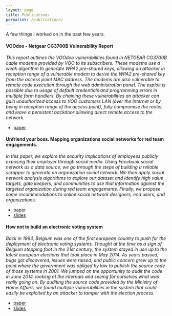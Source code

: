 ```yaml
---
layout: page
title: Publications
permalink: /publications/
---
```


A few things I worked on in the past few years.

#### VOOdoo - Netgear CG3700B Vulnerability Report

*This report outlines the VOOdoo vulnerabilities found in NETGEAR CG3700B cable modems provided by VOO to its subscribers. These modems use a weak algorithm to generate WPA2 pre-shared keys, allowing an attacker in reception range of a vulnerable modem to derive the WPA2 pre-shared key from the access point MAC address. The modems are also vulnerable to remote code execution through the web administration panel. The exploit is possible due to usage of default credentials and programming errors in multiple form handlers. By chaining these vulnerabilities an attacker can gain unauthorized access to VOO customers LAN (over the Internet or by being in reception range of the access point), fully compromise the router, and leave a persistent backdoor allowing direct remote access to the network.*

* [paper]({{site.url}}/assets/qkaiser_voodoo_2020.pdf)

#### Unfriend your boss. Mapping organizations social networks for red team engagements.

*In this paper, we explore the security implications of employees publicly exposing their employer through
social media. Using Facebook social network as a data source, we go through the steps of building a
reliable scrapper to generate an organization social network. We then apply social network analysis
algorithms to explore our dataset and identify high value targets, gate keepers, and communities to use
that information against the targeted organization during red team engagements. Finally, we propose
some recommendations to online social network designers, end users, and organizations.*

* [paper]({{site.url}}/assets/unfriend_your_boss_2016_qkaiser.pdf)
* [slides]({{site.url}}/assets/hamburgside2016_unfriend_your_boss_qkaiser.pdf)

####  How not to build an electronic voting system

*Back in 1994, Belgium was one of the first european country to push for the deployment of electronic voting systems. Thought at the time as a sign of Belgium stepping foot in the 21st century, the system stayed in use up to the latest european elections that took place in May 2014. As years passed, bugs got discovered, issues were raised, and public concern grew up to the point where the government was obliged by law to publish the source code of those systems in 2001. We jumped on the opportunity to audit the code in June 2014, looking at the internals and seeing for ourselves what was really going on. By auditing the source code provided by the Ministry of Home Affairs, we found multiple vulnerabilities in the system that could easily be exploited by an attacker to tamper with the election process.*

* [paper]({{site.url}}/assets/how_not_to_build_an_evoting_system_2015_qkaiser.pdf)
* [slides]({{site.url}}/assets/hacklu2015_how_not_to_build_an_evoting_system_qkaiser.pdf)
